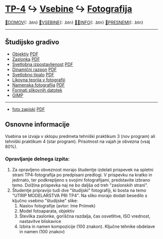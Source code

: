 # [TP-4](../../index.md) ↪ [Vsebine](../index.md) ↪ [Fotografija](./index.md)

[🏡DOMOV](../../index.md){: .btn}
[📝VSEBINE](../../Vsebine/index.md){: .btn}
[👨‍🎓INFO](../../info.md){: .btn}
[💾PRESNEMI](../../Presnemi/index.md){: .btn}

---
## Študijsko gradivo

- [Objektiv](./Skripta/250_objektiv.md) [PDF](./Skripta/250_objektiv.pdf)
- [Zaslonka](./Skripta/260_zaslonka.md) [PDF](./Skripta/260_zaslonka.pdf)
- [Svetlobna izpostavljenost](./Skripta/300_svetlobna_izpostavljenost.md) [PDF](./Skripta/300_svetlobna_izpostavljenost.pdf)
- [Dinamični razpon](./Skripta/400_dinamicni_razpon.md) [PDF](./Skripta/400_dinamicni_razpon.pdf)
- [Svetlobno tipalo](./Skripta/500_tipala_v_fotografiji.md) [PDF](./Skripta/500_tipala_v_fotografiji.pdf)
- [Likovna teorija v fotografiji](./Skripta/600_likovna_teorija_v_fotografiji.md)
- [Namenska fotografija](./Skripta/700_namenska_fotografija.md) [PDF](./Skripta/700_namenska_fotografija.pdf)
- [Formati slikovnih datotek](./Skripta/800_formati_slikovnih_datotek.md)
- [GIMP](./Skripta/800_GIMP.md)

---

- [foto zapiski](./Skripta/foto.md) [PDF](./Skripta/foto.pdf)

## Osnovne informacije

Vsebina se izvaja v sklopu predmeta tehniški praktikum 3 (nov program) ali tehniški praktikum 4 (star program). Prisotnost na vajah je obvezna (vsaj 80%).

### Opravljanje delnega izpita:

1. Za opravljeno obveznost morajo študentje izdelati prispevek na spletni strani TP4-fotografija po predpisani predlogi. V prispevku na kratko in jedrnato, ter podkrepljeno s svojimi fotografijami, predstavite izbrano temo. Dolžina prispevka naj ne bo daljša od treh "zaslonskih strani".
2. Študentje pripravijo tudi dve "študijski" fotografiji, ki bosta na temo "UTRIP MODELARSTVA PRI TP4". Na sliko morajo dodati besedilo s ključno vsebino "študijske" slike:
    1. Naslov fotografije (avtor: Ime Priimek)
    2. Model fotoaparata, objektiv
    3. Številka zaslonke, goriščna razdalja, čas osvetlitve, ISO vrednost, nastavitve bliskavice
    4. Izbira in namen kompozicije (100 znakon). Ključne tehnike obdelave in namen (100 znakov)
